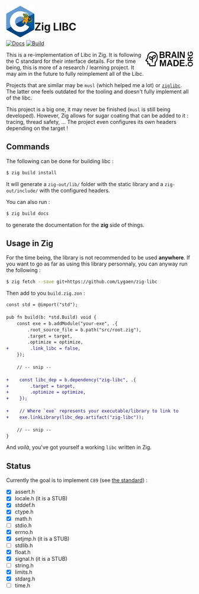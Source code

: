 <img align="left" width="76" height="84" src="./.github/icon.png" alt="Zig Libc Icon">

# Zig LIBC

[![Docs](https://github.com/Lygaen/zig-libc/actions/workflows/pages.yaml/badge.svg)](https://github.com/Lygaen/zig-libc/actions/workflows/pages.yaml)
[![Build](https://github.com/Lygaen/zig-libc/actions/workflows/build.yaml/badge.svg)](https://github.com/Lygaen/zig-libc/actions/workflows/build.yaml)

<picture>
  <source media="(prefers-color-scheme: dark)" srcset="/.github/white-logo.svg">
  <source media="(prefers-color-scheme: light)" srcset="/.github/black-logo.svg">
  <img align="right" width="128" height="40" alt="Humanmade mark". src="/.github/black-logo.svg">
</picture>

This is a re-implementation of Libc in Zig. It is following the C standard for their interface details. For the time being, this is more of a research / learning project. It may aim in the future to fully reimplement all of the Libc.

Projects that are similar may be `musl` (which helped me a lot) or [`ziglibc`](https://github.com/marler8997/ziglibc). The latter one feels outdated for the tooling and doesn't fully implement all of the libc.

This project is a big one, it may never be finished (`musl` is still being developed). However, Zig allows for sugar coating that can be added to it : tracing, thread safety, ... The project even configures its own headers depending on the target !

## Commands
The following can be done for building libc :
```sh
$ zig build install
```

It will generate a `zig-out/lib/` folder with the static library and a `zig-out/include/` with the configured headers.

You can also run :
```sh
$ zig build docs
```
to generate the documentation for the __zig__ side of things.
## Usage in Zig
For the time being, the library is not recommended to be used __anywhere__. If you want to go as far as using this library personnaly, you can anyway run the following :

```sh
$ zig fetch --save git+https://github.com/Lygaen/zig-libc
```

Then add to you `build.zig.zon` :
```diff
const std = @import("std");

pub fn build(b: *std.Build) void {
    const exe = b.addModule("your-exe", .{
        .root_source_file = b.path("src/root.zig"),
        .target = target,
        .optimize = optimize,
+        .link_libc = false,
    });

    // -- snip --

+    const libc_dep = b.dependency("zig-libc", .{
+        .target = target,
+        .optimize = optimize,
+    });

+    // Where `exe` represents your executable/library to link to
+    exe.linkLibrary(libc_dep.artifact("zig-libc"));

    // -- snip --
}
```

And *voilà*, you've got yourself a working `libc` written in Zig.

## Status
Currently the goal is to implement `C89` (see [the standard](https://port70.net/%7Ensz/c/c89/c89-draft.html#4.)) :
  - [x] assert.h
  - [x] locale.h (it is a STUB)
  - [x] stddef.h
  - [x] ctype.h
  - [x] math.h
  - [ ] stdio.h
  - [x] errno.h
  - [x] setjmp.h (it is a STUB)
  - [ ] stdlib.h
  - [x] float.h
  - [x] signal.h (it is a STUB)
  - [ ] string.h
  - [x] limits.h
  - [x] stdarg.h
  - [ ] time.h
